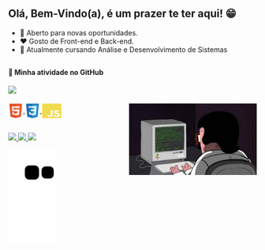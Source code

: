 ## Olá, Bem-Vindo(a), é um prazer te ter aqui! 😁

- 💼 Aberto para novas oportunidades.
- ❤️ Gosto de Front-end e Back-end.
- 📖 Atualmente cursando Análise e Desenvolvimento de Sistemas

<div>

##

#### 🤖 Minha atividade no GitHub
  
<div style="display: inline_block;">
  <a href="https://github.com/BrunoCason">
  <img height="150em" src="https://github-readme-stats.vercel.app/api?username=BrunoCason&show_icons=true&theme=gotham&include_all_commits=true&count_private=true"/>
</div>
  
<div style="display: inline_block"><br>
  <img align="center" alt="Andre-HTML" height="30" width="30" src="https://raw.githubusercontent.com/devicons/devicon/master/icons/html5/html5-original.svg">
  <img align="center" alt="Andre-CSS" height="30" width="30" src="https://raw.githubusercontent.com/devicons/devicon/master/icons/css3/css3-original.svg">
  <img align="center" alt="Andre-Js" height="30" width="40" src="https://raw.githubusercontent.com/devicons/devicon/master/icons/javascript/javascript-plain.svg">
  <img align="right" alt="Andre-pic" height="145" style="border-radius:80px," src="https://github.com/BrunoCason/BrunoCason/blob/main/download.jfif">

  ##
 
<div> 
  <p align="left">
  
  <a href="https://www.linkedin.com/in/bruno-cason-da-silva-748380221/" alt="Linkedin">
    <img src="https://img.shields.io/badge/-Linkedin-1C1C1C?style=for-the-badge&logo=Linkedin&logoColor=00FFFF&link=https://www.linkedin.com/in/andr%C3%A9-guerra-santos-    b54b281b6/"/>
  </a>
   
  <a href="https://www.instagram.com/brunocason_/" alt="Instagram">
    <img src="https://img.shields.io/badge/-Instagram-1C1C1C?style=for-the-badge&logo=Instagram&logoColor=00FFFF&link=https://www.instagram.com/andre.guerra02/"/>
  </a>
  
  <a href="https://api.whatsapp.com/send/?phone=5516999985385&text&app_absent=0" target="_blank">
    <img src="https://img.shields.io/badge/-Whatsapp-1C1C1C?style=for-the-badge&logo=Whatsapp&logoColor=00FFFF&link=https://api.whatsapp.com/send/?phone=5516992062879&text&app_absent=0">
  </a> 
</p> 
 
  ![Snake animation](https://github.com/rafaballerini/rafaballerini/blob/output/github-contribution-grid-snake.svg)
 
